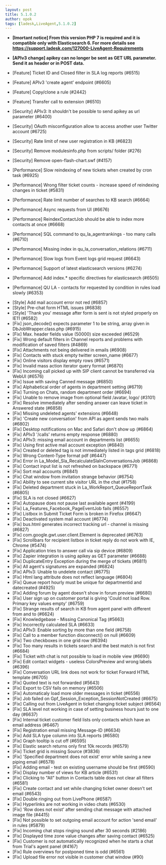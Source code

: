 ```yaml
---
layout: post
title: 5.1.0.2
author: opok
tags: [ladesk,LiveAgent,5.1.0.2]
---
```


- **[Imortant notice] From this version PHP 7 is required and it is compatible only with Elasticsearch 6. For more details see https://support.ladesk.com/127000-LiveAgent-Requirements**
- **[APIv3 change] apikey can no longer be sent as GET URL parameter. Send it as header or in POST data.**

- [Feature] Ticket ID and Closed filter in SLA log reports (#6515)
- [Feature] APIv3 'create agent' endpoint (#6605)
- [Feature] Copy/clone a rule (#2442)
- [Feature] Transfer call to extension (#6510)

- [Security] APIv3: It shouldn't be possible to send apikey as url parameter (#6400)
- [Security] OAuth misconfiguration allow to access another user Twitter account (#6725)
- [Security] Rate limit of new user registration in KB (#6823)
- [Security] Remove modulesinfo.php from scripts/ folder (#276)
- [Security] Remove open-flash-chart.swf (#4157) 

- [Performance] Slow reindexing of new tickets when created by cron task (#6925)
- [Performance] Wrong filter ticket counts - increase speed of reindexing changes in ticket (#5831)
- [Performance] Rate limit number of searches to KB search (#6664)
- [Performance] Async requests from UI (#6676)
- [Performance] ReindexContactJob should be able to index more contacts at once (#6668)
- [Performance] SQL command to qu_la_agentrankings - too many calls (#6710)
- [Performance] Missing index in qu_la_conversation_relations (#6711)
- [Performance] Slow logs from Event logs grid request (#6643)
- [Performance] Support of latest elasticsearch versions (#6274)
- [Performance] Add index.* specific directives for elasticsearch (#6505)
- [Performance] QU LA - contacts for requested by condition in rules load slowly (#6353)

<!--more--> 

- [Style] Add mail account error not red (#6857)
- [Style] Pre-chat form HTML issues (#6838)
- [Style] 'Thank you' message after form is sent is not styled properly on IE11 (#6582)
- [Fix] json_decode() expects parameter 1 to be string, array given in DbJobWrapper.class.php (#6915)
- [Fix] Max. header fields value (50000) size exceeded (#6529)
- [Fix] Wrong default filters in Channel reports and problems with modification of saved filters (#4869)
- [Fix] Attachments not being delivered in emails (#6908)
- [Fix] Contacts with stuck empty twitter screen_name (#6677)
- [Fix] Online visitors display empty rows (#6571)
- [Fix] Invalid mass action iterator query format (#6870)
- [Fix] Incoming call picked up with SIP client cannot be transferred via WebUI (#6576)
- [Fix] Issue with saving Canned message (#6850)
- [Fix] Alphabetical order of agents in department setting (#6719)
- [Fix] Turning on Chats, random department order (#6694)
- [Fix] Unable to remove image from optional field /avatar, logo/ (#3101)
- [Fix] Resolve immediately after sending answer can leave ticket in Answered state (#6858)
- [Fix] Missing undeleted agents' extensions (#6648)
- [Fix] 'Create new conversation' from API as agent sends two mails (#6802)
- [Fix] Desktop notifications on Mac and Safari don't show up (#6864)
- [Fix] APIv3 '/calls' returns empty response (#6880)
- [Fix] APIv3: missing email account in departments list (#6655)
- [Fix] Using first active mail account exception (#6840)
- [Fix] Created or deleted tag is not immediately listed in tags grid (#6818)
- [Fix] Wrong Content-Type format pdf (#6447)
- [Fix] Error in La_Model_Sla_RecalculateSlaInConversationsJob (#6868)
- [Fix] Contact input list is not refreshed on backspace (#6771)
- [Fix] Sort mail accounts (#6841)
- [Fix] Chat window from invitation strange behavior (#6754)
- [Fix] Ability to see current site visitor URL in the chat (#1758)
- [Fix] Deleted department stuck in La_WorkReport_QueueReportTask (#6805)
- [Fix] SLA is not closed (#6627)
- [Fix] Autopause does not pause last available agent (#4199)
- [Fix] La_Features_Facebook_PageEventJob fails (#6557)
- [Fix] Listbox in Submit Ticket Form is broken in Firefox (#6647)
- [Fix] Deactivated system mail account (#6774)
- [Fix] bus.html generates incorrect tracking url - channel is missing (#6827)
- [Fix] com.google.gwt.user.client.Element is deprecated (#6763)
- [Fix] Scrollbars for recipient listbox in ticket reply do not work with IE, Chrome (#5474)
- [Fix] Application tries to answer call via sip device (#6809)
- [Fix] Zapier integration is using apikey as GET parameter (#6688)
- [Fix] DuplicateEntry Exception during the merge of tickets (#6811)
- [Fix] All agent's signatures are expanded (#6824)
- [Fix] APIv3: Unable to undelete contact (#6775)
- [Fix] Html lang attribute does not reflect language (#6804)
- [Fix] Queue report hourly must be unique for departmentid and datecreated (#4925)
- [Fix] Adding forum by agent doesn't show in forum preview (#6680)
- [Fix] User sign up on customer portal is giving 'Could not load Row. Primary key values empty' (#6759)
- [Fix] Strange results of search in KB from agent panel with different from and to (#6624)
- [Fix] Knowledgebase - Missing Canonical Tag (#5663)
- [Fix] Incorrectly calculated SLA (#6633)
- [Fix] APIv3: Enable sorting by more than one field (#6758)
- [Fix] Call to a member function disconnect() on null (#6609)
- [Fix] Two checkboxes in one grid row (#6394)
- [Fix] Too many results in tickets search and the best match is not first (#6684)
- [Fix] Ticket with chat is not possible to load in mobile view (#6690)
- [Fix] Edit contact widgets - useless ColorsPreview and wrong labels (#6396)
- [Fix] Conversation URL link does not work for ticket Forward HTML template (#6705)
- [Fix] Quoted text is not forwarded (#5643)
- [Fix] Export to CSV fails on memory (#6506)
- [Fix] Automaticaly load more older messages in ticket (#6556)
- [Fix] Job failed on Gpf_Session_Exception_SessionNotCreated (#6675)
- [Fix] Calling out from LiveAgent in ticket changing ticket subject (#6564)
- [Fix] SLA level not working in case of setting business hours just to one day (#6637)
- [Fix] Internal ticket customer field lists only contacts which have an email address (#6467)
- [Fix] Registration email missing Message-ID (#6634)
- [Fix] Add SLA type column into SLA reports (#6580)
- [Fix] Graph tooltip is cut off (#6595)
- [Fix] Elastic search returns only first 10k records (#6579)
- [Fix] Ticket grid is missing Source (#3836)
- [Fix] 'Specified department does not exist' error while saving a new piping email (#6578)
- [Fix] Adding email - test on existing username should be first (#6590)
- [Fix] Display number of views for KB article (#6531)
- [Fix] Clicking to "All" button in Contacts table does not clear all filters (#6581)
- [Fix] Create contact and set while changing ticket owner doesn't set email (#6543)
- [Fix] Double ringing out from LivePhone (#6587)
- [Fix] Hyperlinks are not working in video chats (#6530)
- [Fix] 'Row does not exist' after sending chat message with attached image file (#4415)
- [Fix] Not possible to set outgoing email account for action 'send email' in rules (#5879)
- [Fix] Incoming chat stops ringing sound after 30 seconds (#2186)
- [Fix] Displayed time zone value changes after saving contact (#6525)
- [Fix] Customer is not automatically recognized when he starts a chat from Trial's agent panel (#4167)
- [Fix] Rule overviews for postponed time is odd (#6561) 
- [Fix] Upload file error not visible in customer chat window (#90)
